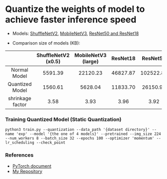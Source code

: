 # Quantize the weights of model to achieve faster inference speed
- Models: [ShuffleNetV2](https://arxiv.org/abs/1807.11164), [MobileNetV3](https://arxiv.org/abs/1905.02244), [ResNet50 and ResNet18](https://arxiv.org/abs/1512.03385)

- Comparison size of models (KB):  

||ShuffleNetV2 (x0.5)|MobileNetV3 (large)|ResNet18|ResNet50|  
|:---:|:---:|:---:|:---:|:---:|  
|Normal Model|5591.39|22120.23|46827.87|102522.81|  
|Quantized Model|1560.61|5628.04|11833.70|26150.91|  
|shrinkage factor|3.58|3.93|3.96|3.92|

### Training Quantized Model (Static Quantization)
```
python3 train.py --quantization --data_path '{dataset directory}' --name 'exp' --model '{the one of 4 models}' --pretrained --img_size 224 --num_workers 8 --batch_size 32 --epochs 100 --optimizer 'momentum' --lr_scheduling --check_point
```

### References
- [PyTorch document](https://pytorch.org/docs/stable/quantization.html)
- [My Repository](https://github.com/Sangh0/Quantization)
